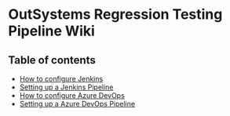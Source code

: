 # OutSystems Regression Testing Pipeline Wiki

## Table of contents

- [How to configure Jenkins](How-to-configure-Jenkins.md)
- [Setting up a Jenkins Pipeline](Setting-up-Jenkins-pipeline.md)
- [How to configure Azure DevOps](How-to-configure-Azure-DevOps.md)
- [Setting up a Azure DevOps Pipeline](Setting-up-Azure-DevOps-pipeline.md)
